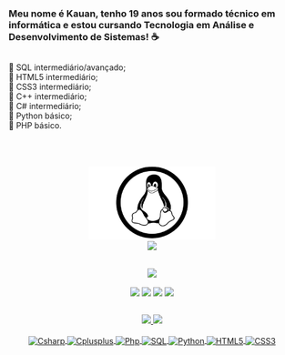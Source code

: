 ### Meu nome é Kauan, tenho 19 anos sou formado técnico em informática e estou cursando Tecnologia em Análise e Desenvolvimento de Sistemas! ☕
##

🐧 SQL intermediário/avançado;<br>
🐧 HTML5 intermediário;<br>
🐧 CSS3 intermediário;<br>
🐧 C++ intermediário;<br>
🐧 C# intermediário;<br>
🐧 Python básico;<br>
🐧 PHP básico.


##



<div align="center">
   <a href="https://github.com/KauanApolinario">
      <br><br>
    <img src='https://github.com/KauanApolinario/KauanApolinario/blob/main/linux.png' height='128px' weidth'128px' target="_blank"><br>
     <img src="https://readme-typing-svg.herokuapp.com?font=times+new+roman&duration=3999&color=DDFF37&center=true&vCenter=true&lines=Ol%C3%A1%2C+meu+caro+%F0%9F%8D%B7;%C3%89+um+prazer%2C+t%C3%AA-lo+aqui!">
   </a>
</div>
  
  ##
  
  
  
  <div align="center"> 
   
   <a>
      <img src="https://readme-typing-svg.herokuapp.com?font=times+new+roman&size=15&color=8665C8&center=true&vCenter=true&width=200&lines=Redes+Sociais+%F0%9F%92%BC">
   </a>
  
  <a href = "mailto:kauan.g.apolinario@gmail.com"><img src="https://img.shields.io/badge/Gmail-D14836?style=for-the-badge&logo=gmail&logoColor=white" target="_blank"></a>
     <a href="https://t.me/KauanApolinario" target="_blank"><img src="https://img.shields.io/badge/Telegram-2CA5E0?style=for-the-badge&logo=telegram&logoColor=white" target="_blank"></a> 
  <a href="https://www.linkedin.com/in/kauan-g-apolinario-950628226/" target="_blank"><img src="https://img.shields.io/badge/-LinkedIn-%230077B5?style=for-the-badge&logo=linkedin&logoColor=white" target="_blank"></a> 
  <a href="https://www.youtube.com/channel/UCUYYhNyLF53iy7UhtakdeRQ" target="_blank"><img src="https://img.shields.io/badge/YouTube-FF0000?style=for-the-badge&logo=youtube&logoColor=white" target="_blank"></a>
  
</div>

##

<div align="center">
  <a href="https://github.com/KauanApolinario">
  <img height="150em" src="https://github-readme-stats.vercel.app/api?username=KauanApolinario&show_icons=true&theme=onedark&include_all_commits=true&count_private=true"/>
  <img height="150em" src="https://github-readme-stats.vercel.app/api/top-langs/?username=KauanApolinario&layout=compact&langs_count=7&theme=onedark"/>
</div> 
  
<div style="display: inline_block" div align="center"><br>
  
  <img align="center" alt="Csharp" src="https://img.shields.io/badge/C%23-239120?style=for-the-badge&logo=c-sharp&logoColor=white"/>
  <img align="center" alt="Cplusplus" src="https://img.shields.io/badge/C%2B%2B-00599C?style=for-the-badge&logo=c%2B%2B&logoColor=white"/>
  <img align="center" alt="Php" src="https://img.shields.io/badge/PHP-777BB4?style=for-the-badge&logo=php&logoColor=white"/>
  <img align="center" alt="SQL" src="https://img.shields.io/badge/MySQL-00000F?style=for-the-badge&logo=mysql&logoColor=white"/>
  <img align="center" alt="Python" src="https://img.shields.io/badge/Python-3776AB?style=for-the-badge&logo=python&logoColor=white"/>
  <img align="center" alt="HTML5" src="https://img.shields.io/badge/HTML5-E34F26?style=for-the-badge&logo=html5&logoColor=white"/>
  <img align="center" alt="CSS3" src="https://img.shields.io/badge/CSS3-1572B6?style=for-the-badge&logo=css3&logoColor=white"/>
</div>
  
 
  

  
  
